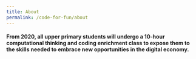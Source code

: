 ```yaml
---
title: About
permalink: /code-for-fun/about
---
```

#### From 2020, all upper primary students will undergo a 10-hour computational thinking and coding enrichment class to expose them to the skills needed to embrace new opportunities in the digital economy.


